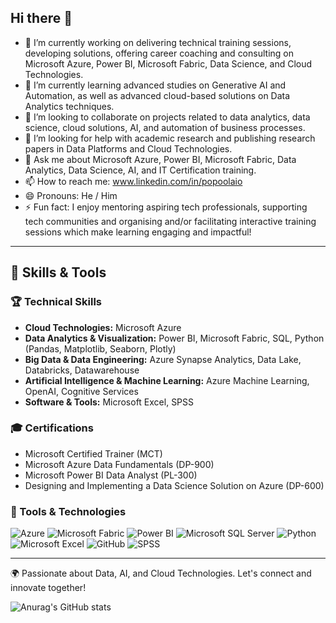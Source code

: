 ## Hi there 👋

- 🔭 I’m currently working on delivering technical training sessions, developing solutions, offering career coaching and consulting on Microsoft Azure, Power BI, Microsoft Fabric, Data Science, and Cloud Technologies.
- 🌱 I’m currently learning advanced studies on Generative AI and Automation, as well as advanced cloud-based solutions on Data Analytics techniques.
- 👯 I’m looking to collaborate on projects related to data analytics, data science, cloud solutions, AI, and automation of business processes.
- 🤔 I’m looking for help with academic research and publishing research papers in Data Platforms and Cloud Technologies.
- 💬 Ask me about Microsoft Azure, Power BI, Microsoft Fabric, Data Analytics, Data Science, AI, and IT Certification training.
- 📫 How to reach me: www.linkedin.com/in/popoolaio
- 😄 Pronouns: He / Him
- ⚡ Fun fact: I enjoy mentoring aspiring tech professionals, supporting tech communities and organising and/or facilitating interactive training sessions which make learning engaging and impactful!

---

## 🚀 Skills & Tools

### 🏆 Technical Skills
- **Cloud Technologies:** Microsoft Azure
- **Data Analytics & Visualization:** Power BI, Microsoft Fabric, SQL, Python (Pandas, Matplotlib, Seaborn, Plotly)  
- **Big Data & Data Engineering:** Azure Synapse Analytics, Data Lake, Databricks, Datawarehouse  
- **Artificial Intelligence & Machine Learning:** Azure Machine Learning, OpenAI, Cognitive Services  
- **Software & Tools:** Microsoft Excel, SPSS

### 🎓 Certifications
- Microsoft Certified Trainer (MCT)  
- Microsoft Azure Data Fundamentals (DP-900)  
- Microsoft Power BI Data Analyst (PL-300)  
- Designing and Implementing a Data Science Solution on Azure (DP-600)  


### 🔧 Tools & Technologies
![Azure](https://img.shields.io/badge/Microsoft%20Azure-0089D6?style=for-the-badge&logo=microsoft-azure&logoColor=white)
![Microsoft Fabric](https://img.shields.io/badge/Microsoft%20Fabric-9B59B6?style=for-the-badge&logo=microsoft&logoColor=white)
![Power BI](https://img.shields.io/badge/Power%20BI-F2C811?style=for-the-badge&logo=power-bi&logoColor=black)
![Microsoft SQL Server](https://img.shields.io/badge/Microsoft%20SQL%20Server-CC2927?style=for-the-badge&logo=microsoft-sql-server&logoColor=white)
![Python](https://img.shields.io/badge/Python-3776AB?style=for-the-badge&logo=python&logoColor=white)
![Microsoft Excel](https://img.shields.io/badge/Microsoft%20Excel-217346?style=for-the-badge&logo=microsoft-excel&logoColor=white)
![GitHub](https://img.shields.io/badge/GitHub-181717?style=for-the-badge&logo=github&logoColor=white)
![SPSS](https://img.shields.io/badge/SPSS-1B1464?style=for-the-badge&logo=spss&logoColor=white)

---
🌍 Passionate about Data, AI, and Cloud Technologies. Let's connect and innovate together!


![Anurag's GitHub stats](https://github-readme-stats.vercel.app/api?username=popoolaio&show_icons=true&theme=radical)



<!--
